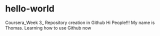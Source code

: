 # hello-world
Coursera_Week 3_ Repository creation in Github
Hi People!!! My name is Thomas.
Learning how to use Github now
